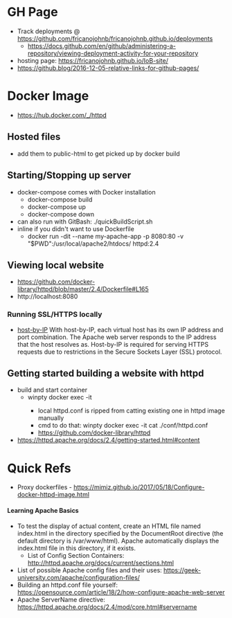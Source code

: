 # GH Page
 - Track deployments @ https://github.com/fricanojohnb/fricanojohnb.github.io/deployments
    - https://docs.github.com/en/github/administering-a-repository/viewing-deployment-activity-for-your-repository
 - hosting page: https://fricanojohnb.github.io/IoB-site/
 - https://github.blog/2016-12-05-relative-links-for-github-pages/

# Docker Image
 - https://hub.docker.com/_/httpd

## Hosted files
 - add them to public-html to get picked up by docker build

## Starting/Stopping up server
 - docker-compose comes with Docker installation
     - docker-compose build
     - docker-compose up
     - docker-compose down
 - can also run with GitBash: ./quickBuildScript.sh
 - inline if you didn't want to use Dockerfile
    - docker run -dit --name my-apache-app -p 8080:80 -v "$PWD":/usr/local/apache2/htdocs/ httpd:2.4

## Viewing local website
 - https://github.com/docker-library/httpd/blob/master/2.4/Dockerfile#L165
 - http://localhost:8080

### Running SSL/HTTPS locally
 - [host-by-IP](http://httpd.apache.org/docs/current/sections.html) With host-by-IP, each virtual host has its own IP address and port combination. The Apache web server responds to the IP address that the host resolves as. Host-by-IP is required for serving HTTPS requests due to restrictions in the Secure Sockets Layer (SSL) protocol.

## Getting started building a website with httpd
 - build and start container
    - winpty docker exec -it <containerID> <cmds>
        - local httpd.conf is ripped from catting existing one in httpd image manually
        - cmd to do that: winpty docker exec -it <containerID> cat ./conf/httpd.conf
        - https://github.com/docker-library/httpd
 - https://httpd.apache.org/docs/2.4/getting-started.html#content

# Quick Refs
 - Proxy dockerfiles - https://mimiz.github.io/2017/05/18/Configure-docker-httpd-image.html

#### Learning Apache Basics
 - To test the display of actual content, create an HTML file named index.html in the directory specified by the DocumentRoot directive (the default directory is /var/www/html). Apache automatically displays the index.html file in this directory, if it exists.
    - List of Config Section Containers: http://httpd.apache.org/docs/current/sections.html
 - List of possible Apache config files and their uses: https://geek-university.com/apache/configuration-files/
 - Building an httpd.conf file yourself: https://opensource.com/article/18/2/how-configure-apache-web-server
 - Apache ServerName directive: https://httpd.apache.org/docs/2.4/mod/core.html#servername